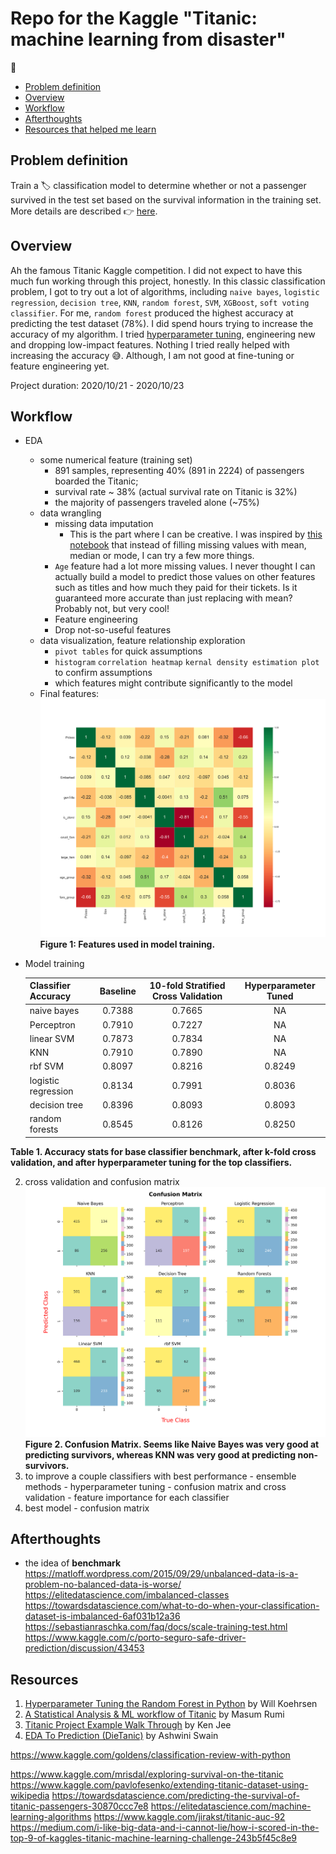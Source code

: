 # Repo for the Kaggle "Titanic: machine learning from disaster"


:open_book:
- [Problem definition](#0)
- [Overview](#1)
- [Workflow](#2)
- [Afterthoughts](#3)
- [Resources that helped me learn](#4)

## Problem definition <a id="0"></a>
Train a :label: classification model to determine whether or not a passenger survived in the test set based on the survival information in the training set. More details are described :point_right: [here](https://www.kaggle.com/c/titanic).

## Overview <a id="1"></a>
Ah the famous Titanic Kaggle competition. I did not expect to have this much fun working through this project, honestly. In this classic classification problem, I got to try out a lot of algorithms, including `naive bayes`, `logistic regression`, `decision tree`, `KNN`, `random forest`, `SVM`, `XGBoost`, `soft voting classifier`. For me, `random forest` produced the highest accuracy at predicting the test dataset (78%). I did spend hours trying to increase the accuracy of my algorithm. I tried [hyperparameter tuning][1], engineering new and dropping low-impact features. Nothing I tried really helped with increasing the accuracy :sweat_smile:. Although, I am not good at fine-tuning or feature engineering yet.

Project duration: 2020/10/21 - 2020/10/23

## Workflow <a id="2"></a>
- EDA
  - some numerical feature (training set)
    - 891 samples, representing 40% (891 in 2224) of passengers boarded the Titanic;
    - survival rate ~ 38% (actual survival rate on Titanic is 32%)
    - the majority of passengers traveled alone (~75%)
  - data wrangling
    - missing data imputation
      - This is the part where I can be creative. I was inspired by [this notebook][2] that instead of filling missing values with mean, median or mode, I can try a few more things. 
    - `Age` feature had a lot more missing values. I never thought I can actually build a model to predict those values on other features such as titles and how much they paid for their tickets. Is it guaranteed more accurate than just replacing with mean? Probably not, but very cool!
    - Feature engineering
    - Drop not-so-useful features
  - data visualization, feature relationship exploration
    - `pivot tables` for quick assumptions
    - `histogram` `correlation heatmap` `kernal density estimation plot` to confirm assumptions
    - which features might contribute significantly to the model
  - Final features:
  ![](https://github.com/zhangyang2017/kaggle-Titanic/blob/master/figures/allFeatures.png)
     **Figure 1: Features used in model training.**
     
- Model training
  
  | Classifier Accuracy |  Baseline  |  10-fold Stratified Cross Validation | Hyperparameter Tuned |
  |---------------------|:----------:|:------------------------------------:|:--------------------:|
  | naive bayes         |   0.7388   | 0.7665                               |NA                    |
  | Perceptron          |   0.7910   | 0.7227                               |NA                    |
  | linear SVM          |   0.7873   | 0.7834                               |NA                    |
  | KNN                 |   0.7910   | 0.7890                               |NA                    |
  | rbf SVM             |   0.8097   | 0.8216                               |0.8249                |
  | logistic regression |   0.8134   | 0.7991                               |0.8036                |
  | decision tree       |   0.8396   | 0.8093                               |0.8093                |
  | random forests      |   0.8545   | 0.8126                               |0.8250                |
**Table 1. Accuracy stats for base classifier benchmark, after k-fold cross validation, and after hyperparameter tuning for the top classifiers.**

  2. cross validation and confusion matrix
    ![](https://github.com/zhangyang2017/kaggle-Titanic/blob/master/figures/basicModelconfusionMatrix2.png)
    **Figure 2. Confusion Matrix. Seems like Naive Bayes was very good at predicting survivors, whereas KNN was very good at predicting non-survivors.**
  3. to improve a couple classifiers with best performance
    - ensemble methods
    - hyperparameter tuning
    - confusion matrix and cross validation
    - feature importance for each classifier
  4. best model
    - confusion matrix

## Afterthoughts <a id="3"></a>
- the idea of **benchmark**
https://matloff.wordpress.com/2015/09/29/unbalanced-data-is-a-problem-no-balanced-data-is-worse/
https://elitedatascience.com/imbalanced-classes
https://towardsdatascience.com/what-to-do-when-your-classification-dataset-is-imbalanced-6af031b12a36
https://sebastianraschka.com/faq/docs/scale-training-test.html
https://www.kaggle.com/c/porto-seguro-safe-driver-prediction/discussion/43453

## Resources <a id="4"></a>

[1]: <https://towardsdatascience.com/hyperparameter-tuning-the-random-forest-in-python-using-scikit-learn-28d2aa77dd74> (Hyperparameter Tuning the Random Forest in Python by Will Koehrsen)
[2]: <https://www.kaggle.com/masumrumi/a-statistical-analysis-ml-workflow-of-titanic#Part-3.-Visualization-and-Feature-Relations> (A Statistical Analysis & ML workflow of Titanic by Masum Rumi)


1. [Hyperparameter Tuning the Random Forest in Python](https://towardsdatascience.com/hyperparameter-tuning-the-random-forest-in-python-using-scikit-learn-28d2aa77dd74) by Will Koehrsen
2. [A Statistical Analysis & ML workflow of Titanic](https://www.kaggle.com/masumrumi/a-statistical-analysis-ml-workflow-of-titanic#Part-3.-Visualization-and-Feature-Relations) by Masum Rumi
3. [Titanic Project Example Walk Through](https://www.kaggle.com/kenjee/titanic-project-example/comments) by Ken Jee
4. [EDA To Prediction (DieTanic)](https://www.kaggle.com/ash316/eda-to-prediction-dietanic) by Ashwini Swain




https://www.kaggle.com/goldens/classification-review-with-python

https://www.kaggle.com/mrisdal/exploring-survival-on-the-titanic
https://www.kaggle.com/pavlofesenko/extending-titanic-dataset-using-wikipedia
https://towardsdatascience.com/predicting-the-survival-of-titanic-passengers-30870ccc7e8
https://elitedatascience.com/machine-learning-algorithms
https://www.kaggle.com/jirakst/titanic-auc-92
https://medium.com/i-like-big-data-and-i-cannot-lie/how-i-scored-in-the-top-9-of-kaggles-titanic-machine-learning-challenge-243b5f45c8e9



